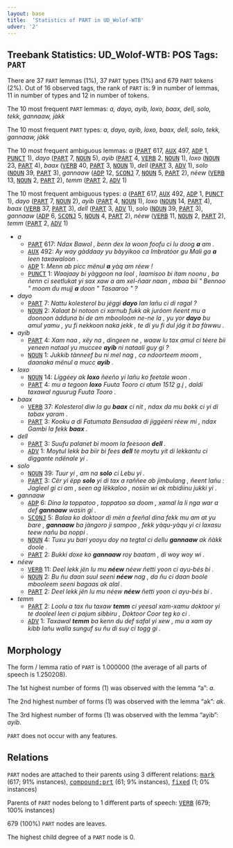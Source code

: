 ```yaml
---
layout: base
title:  'Statistics of PART in UD_Wolof-WTB'
udver: '2'
---
```


## Treebank Statistics: UD_Wolof-WTB: POS Tags: `PART`

There are 37 `PART` lemmas (1%), 37 `PART` types (1%) and 679 `PART` tokens (2%).
Out of 16 observed tags, the rank of `PART` is: 9 in number of lemmas, 11 in number of types and 12 in number of tokens.

The 10 most frequent `PART` lemmas: <em>a, dayo, ayib, loxo, baax, dell, solo, tekk, gannaaw, jàkk</em>

The 10 most frequent `PART` types:  <em>a, dayo, ayib, loxo, baax, dell, solo, tekk, gannaaw, jàkk</em>

The 10 most frequent ambiguous lemmas: <em>a</em> (<tt><a href="wo_wtb-pos-PART.html">PART</a></tt> 617, <tt><a href="wo_wtb-pos-AUX.html">AUX</a></tt> 497, <tt><a href="wo_wtb-pos-ADP.html">ADP</a></tt> 1, <tt><a href="wo_wtb-pos-PUNCT.html">PUNCT</a></tt> 1), <em>dayo</em> (<tt><a href="wo_wtb-pos-PART.html">PART</a></tt> 7, <tt><a href="wo_wtb-pos-NOUN.html">NOUN</a></tt> 5), <em>ayib</em> (<tt><a href="wo_wtb-pos-PART.html">PART</a></tt> 4, <tt><a href="wo_wtb-pos-VERB.html">VERB</a></tt> 2, <tt><a href="wo_wtb-pos-NOUN.html">NOUN</a></tt> 1), <em>loxo</em> (<tt><a href="wo_wtb-pos-NOUN.html">NOUN</a></tt> 23, <tt><a href="wo_wtb-pos-PART.html">PART</a></tt> 4), <em>baax</em> (<tt><a href="wo_wtb-pos-VERB.html">VERB</a></tt> 40, <tt><a href="wo_wtb-pos-PART.html">PART</a></tt> 3, <tt><a href="wo_wtb-pos-NOUN.html">NOUN</a></tt> 1), <em>dell</em> (<tt><a href="wo_wtb-pos-PART.html">PART</a></tt> 3, <tt><a href="wo_wtb-pos-ADV.html">ADV</a></tt> 1), <em>solo</em> (<tt><a href="wo_wtb-pos-NOUN.html">NOUN</a></tt> 39, <tt><a href="wo_wtb-pos-PART.html">PART</a></tt> 3), <em>gannaaw</em> (<tt><a href="wo_wtb-pos-ADP.html">ADP</a></tt> 12, <tt><a href="wo_wtb-pos-SCONJ.html">SCONJ</a></tt> 7, <tt><a href="wo_wtb-pos-NOUN.html">NOUN</a></tt> 5, <tt><a href="wo_wtb-pos-PART.html">PART</a></tt> 2), <em>néew</em> (<tt><a href="wo_wtb-pos-VERB.html">VERB</a></tt> 13, <tt><a href="wo_wtb-pos-NOUN.html">NOUN</a></tt> 2, <tt><a href="wo_wtb-pos-PART.html">PART</a></tt> 2), <em>temm</em> (<tt><a href="wo_wtb-pos-PART.html">PART</a></tt> 2, <tt><a href="wo_wtb-pos-ADV.html">ADV</a></tt> 1)

The 10 most frequent ambiguous types:  <em>a</em> (<tt><a href="wo_wtb-pos-PART.html">PART</a></tt> 617, <tt><a href="wo_wtb-pos-AUX.html">AUX</a></tt> 492, <tt><a href="wo_wtb-pos-ADP.html">ADP</a></tt> 1, <tt><a href="wo_wtb-pos-PUNCT.html">PUNCT</a></tt> 1), <em>dayo</em> (<tt><a href="wo_wtb-pos-PART.html">PART</a></tt> 7, <tt><a href="wo_wtb-pos-NOUN.html">NOUN</a></tt> 2), <em>ayib</em> (<tt><a href="wo_wtb-pos-PART.html">PART</a></tt> 4, <tt><a href="wo_wtb-pos-NOUN.html">NOUN</a></tt> 1), <em>loxo</em> (<tt><a href="wo_wtb-pos-NOUN.html">NOUN</a></tt> 14, <tt><a href="wo_wtb-pos-PART.html">PART</a></tt> 4), <em>baax</em> (<tt><a href="wo_wtb-pos-VERB.html">VERB</a></tt> 37, <tt><a href="wo_wtb-pos-PART.html">PART</a></tt> 3), <em>dell</em> (<tt><a href="wo_wtb-pos-PART.html">PART</a></tt> 3, <tt><a href="wo_wtb-pos-ADV.html">ADV</a></tt> 1), <em>solo</em> (<tt><a href="wo_wtb-pos-NOUN.html">NOUN</a></tt> 39, <tt><a href="wo_wtb-pos-PART.html">PART</a></tt> 3), <em>gannaaw</em> (<tt><a href="wo_wtb-pos-ADP.html">ADP</a></tt> 6, <tt><a href="wo_wtb-pos-SCONJ.html">SCONJ</a></tt> 5, <tt><a href="wo_wtb-pos-NOUN.html">NOUN</a></tt> 4, <tt><a href="wo_wtb-pos-PART.html">PART</a></tt> 2), <em>néew</em> (<tt><a href="wo_wtb-pos-VERB.html">VERB</a></tt> 11, <tt><a href="wo_wtb-pos-NOUN.html">NOUN</a></tt> 2, <tt><a href="wo_wtb-pos-PART.html">PART</a></tt> 2), <em>temm</em> (<tt><a href="wo_wtb-pos-PART.html">PART</a></tt> 2, <tt><a href="wo_wtb-pos-ADV.html">ADV</a></tt> 1)


* <em>a</em>
  * <tt><a href="wo_wtb-pos-PART.html">PART</a></tt> 617: <em>Ndax Bawol , benn dex la woon foofu ci lu doog <b>a</b> am .</em>
  * <tt><a href="wo_wtb-pos-AUX.html">AUX</a></tt> 492: <em>Ay way gàddaay yu bàyyikoo ca Imbratóor gu Mali ga <b>a</b> leen taxawaloon .</em>
  * <tt><a href="wo_wtb-pos-ADP.html">ADP</a></tt> 1: <em>Menn ab picc mënul <b>a</b> yàq am réew !</em>
  * <tt><a href="wo_wtb-pos-PUNCT.html">PUNCT</a></tt> 1: <em>Waajaay bi yàggoon na lool , laamisoo bi itam noonu , ba ñenn ci seetlukat yi sax xaw a am xel-ñaar naan , mbaa bii " Bennoo " moom du mujj <b>a</b> doon " Tasaaroo " ?</em>
* <em>dayo</em>
  * <tt><a href="wo_wtb-pos-PART.html">PART</a></tt> 7: <em>Nattu kolesterol bu jéggi <b>dayo</b> lan lañu ci di ragal ?</em>
  * <tt><a href="wo_wtb-pos-NOUN.html">NOUN</a></tt> 2: <em>Xalaat bi notoon ci xarnub fukk ak juróom ñeent mu a doonoon àdduna bi de am mbooloom ne-ne la , yu yor <b>dayo</b> bu amul yamu , yu fi nekkoon naka jekk , te di yu fi dul jóg it ba fàwwu .</em>
* <em>ayib</em>
  * <tt><a href="wo_wtb-pos-PART.html">PART</a></tt> 4: <em>Xam naa , xëy na , dingeen ne , waaw lu tax amul ci téere bii yeneen nataal yu muccee <b>ayib</b> ni nataali guy gi ?</em>
  * <tt><a href="wo_wtb-pos-NOUN.html">NOUN</a></tt> 1: <em>Jukkib tànneef bu ni mel nag , ca ndoorteem moom , daanaka mënul a mucc <b>ayib</b> .</em>
* <em>loxo</em>
  * <tt><a href="wo_wtb-pos-NOUN.html">NOUN</a></tt> 14: <em>Liggéey ak <b>loxo</b> ñeeño yi lañu ko feetale woon .</em>
  * <tt><a href="wo_wtb-pos-PART.html">PART</a></tt> 4: <em>mu a tegoon <b>loxo</b> Fuuta Tooro ci atum 1512 g.j , daldi taxawal nguurug Fuuta Tooro .</em>
* <em>baax</em>
  * <tt><a href="wo_wtb-pos-VERB.html">VERB</a></tt> 37: <em>Kolesterol diw la gu <b>baax</b> ci nit , ndax da mu bokk ci yi di tabax yaram .</em>
  * <tt><a href="wo_wtb-pos-PART.html">PART</a></tt> 3: <em>Kooku a di Fatumata Bensudaa di jiggéeni réew mi , ndax Gambi la fekk <b>baax</b> .</em>
* <em>dell</em>
  * <tt><a href="wo_wtb-pos-PART.html">PART</a></tt> 3: <em>Suufu palanet bi moom la feesoon <b>dell</b> .</em>
  * <tt><a href="wo_wtb-pos-ADV.html">ADV</a></tt> 1: <em>Moytul lekk ba biir bi fees <b>dell</b> te moytu yit di lekkantu ci diggante ndënale yi .</em>
* <em>solo</em>
  * <tt><a href="wo_wtb-pos-NOUN.html">NOUN</a></tt> 39: <em>Tuur yi , am na <b>solo</b> ci Lebu yi .</em>
  * <tt><a href="wo_wtb-pos-PART.html">PART</a></tt> 3: <em>Cër yi ëpp <b>solo</b> yi di tax a raññee ab jimbulang , ñeent lañu : Jagleel gi ci am , seen ag lëkkaloo , nosiin wi ak mbidiinu jukki yi .</em>
* <em>gannaaw</em>
  * <tt><a href="wo_wtb-pos-ADP.html">ADP</a></tt> 6: <em>Dina la toppatoo , toppatoo sa doom , xamal la li nga war a def <b>gannaaw</b> wasin gi .</em>
  * <tt><a href="wo_wtb-pos-SCONJ.html">SCONJ</a></tt> 5: <em>Balaa ko doktoor di mën a feeñal dina fekk mu am at yu bare , <b>gannaaw</b> ba jàngoro ji sampoo , fekk yàqu-yàqu yi ci laxasu teew nañu ba noppi .</em>
  * <tt><a href="wo_wtb-pos-NOUN.html">NOUN</a></tt> 4: <em>Tuxu yu bari yooyu doy na tegtal ci dellu <b>gannaaw</b> ak ñàkk doole .</em>
  * <tt><a href="wo_wtb-pos-PART.html">PART</a></tt> 2: <em>Bukki doxe ko <b>gannaaw</b> roy baatam , di woy woy wi .</em>
* <em>néew</em>
  * <tt><a href="wo_wtb-pos-VERB.html">VERB</a></tt> 11: <em>Deel lekk jën lu mu <b>néew</b> néew ñetti yoon ci ayu-bés bi .</em>
  * <tt><a href="wo_wtb-pos-NOUN.html">NOUN</a></tt> 2: <em>Bu ñu daan suul seeni <b>néew</b> nag , da ñu ci daan boole mbooleem seeni bagaas ak alal .</em>
  * <tt><a href="wo_wtb-pos-PART.html">PART</a></tt> 2: <em>Deel lekk jën lu mu néew <b>néew</b> ñetti yoon ci ayu-bés bi .</em>
* <em>temm</em>
  * <tt><a href="wo_wtb-pos-PART.html">PART</a></tt> 2: <em>Loolu a tax ñu taxaw <b>temm</b> ci yeesal xam-xamu doktoor yi te dooleel leen ci pajum sibbiru , Doktoor Coor teg ko ci .</em>
  * <tt><a href="wo_wtb-pos-ADV.html">ADV</a></tt> 1: <em>Taxawal <b>temm</b> ba kenn du def safal yi xew , mu a xam ay kibb lañu walla sunguf su ñu di suy ci togg gi .</em>

## Morphology

The form / lemma ratio of `PART` is 1.000000 (the average of all parts of speech is 1.250208).

The 1st highest number of forms (1) was observed with the lemma “a”: <em>a</em>.

The 2nd highest number of forms (1) was observed with the lemma “ak”: <em>ak</em>.

The 3rd highest number of forms (1) was observed with the lemma “ayib”: <em>ayib</em>.

`PART` does not occur with any features.


## Relations

`PART` nodes are attached to their parents using 3 different relations: <tt><a href="wo_wtb-dep-mark.html">mark</a></tt> (617; 91% instances), <tt><a href="wo_wtb-dep-compound-prt.html">compound:prt</a></tt> (61; 9% instances), <tt><a href="wo_wtb-dep-fixed.html">fixed</a></tt> (1; 0% instances)

Parents of `PART` nodes belong to 1 different parts of speech: <tt><a href="wo_wtb-pos-VERB.html">VERB</a></tt> (679; 100% instances)

679 (100%) `PART` nodes are leaves.

The highest child degree of a `PART` node is 0.


